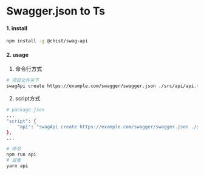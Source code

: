 # Swagger.json to Ts



#### 1. install

```bash
npm install -g @chist/swag-api
```

#### 2. usage

1. 命令行方式

```bash
# 项目文件夹下
swagApi create https://example.com/swagger/swagger.json ./src/api/api.ts
```

2. script方式

```bash
# package.json
...
"script": {
	"api": "swagApi create https://example.com/swagger/swagger.json ./src/api/api.ts"
},
...

# 命令
npm run api 
# 或者
yarn api
```
